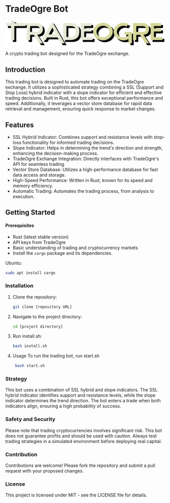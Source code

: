 # TradeOgre Bot

![trade ogre logo](https://raw.githubusercontent.com/Quicksticks-oss/Rust-TradeOgre-Bot/c1623b631e94bc6f1a7a6a4c9276a329b9e6244f/img/logo.svg)

A crypto trading bot designed for the TradeOgre exchange.

## Introduction
This trading bot is designed to automate trading on the TradeOgre exchange. It utilizes a sophisticated strategy combining a SSL (Support and Stop Loss) hybrid indicator with a slope indicator for efficient and effective trading decisions. Built in Rust, this bot offers exceptional performance and speed. Additionally, it leverages a vector store database for rapid data retrieval and management, ensuring quick response to market changes.

## Features
 * SSL Hybrid Indicator: Combines support and resistance levels with stop-loss functionality for informed trading decisions.
 * Slope Indicator: Helps in determining the trend's direction and strength, enhancing the decision-making process.
 * TradeOgre Exchange Integration: Directly interfaces with TradeOgre's API for seamless trading.
 * Vector Store Database: Utilizes a high-performance database for fast data access and storage.
 * High-Speed Performance: Written in Rust, known for its speed and memory efficiency.
 * Automatic Trading: Automates the trading process, from analysis to execution.

## Getting Started
#### Prerequisites
 * Rust (latest stable version)
 * API keys from TradeOgre
 * Basic understanding of trading and cryptocurrency markets
 * Install the `cargo` package and its dependencies.

Ubuntu:
   ```bash
   sudo apt install cargo
   ```

### Installation
1. Clone the repository: 
   ```bash
   git clone [repository URL]
   ```
2. Navigate to the project directory:
   ```bash
   cd [project directory]
   ```
3. Run install.sh:
    ```bash
    bash install.sh
    ```
4. Usage
    To run the trading bot, run start.sh
    ```bash
     bash start.sh
    ```

### Strategy
This bot uses a combination of SSL hybrid and slope indicators. The SSL hybrid indicator identifies support and resistance levels, while the slope indicator determines the trend direction. The bot enters a trade when both indicators align, ensuring a high probability of success.

### Safety and Security
Please note that trading cryptocurrencies involves significant risk. This bot does not guarantee profits and should be used with caution. Always test trading strategies in a simulated environment before deploying real capital.

### Contribution
Contributions are welcome! Please fork the repository and submit a pull request with your proposed changes.

### License
This project is licensed under MIT - see the LICENSE file for details.







